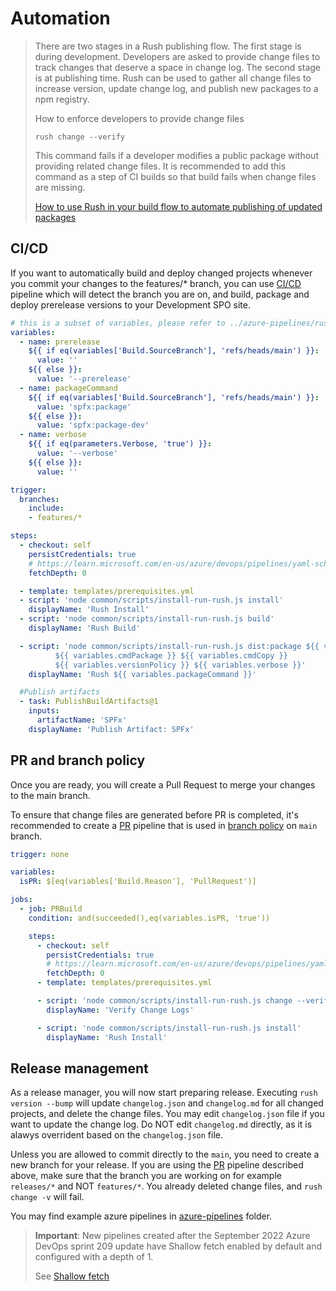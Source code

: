 ﻿# Automation

>There are two stages in a Rush publishing flow. The first stage is during development. Developers are asked to provide change files to track changes that deserve a space in change log. The second stage is at publishing time. Rush can be used to gather all change files to increase version, update change log, and publish new packages to a npm registry.
>
> How to enforce developers to provide change files
>
> `rush change --verify`
>
>This command fails if a developer modifies a public package without providing related change files. It is recommended to add this command as a step of CI builds so that build fails when change files are missing.
>
>[How to use Rush in your build flow to automate publishing of updated packages](https://rushjs.io/pages/maintainer/publishing)

## CI/CD

If you want to automatically build and deploy changed projects whenever you commit your changes to the features/* branch, you can use [CI/CD](../azure-pipelines/rush-publishx.yml) pipeline which will detect the branch you are on, and build, package and deploy prerelease versions to your Development SPO site.

```yml
# this is a subset of variables, please refer to ../azure-pipelines/rush-publishx.yml
variables:
  - name: prerelease
    ${{ if eq(variables['Build.SourceBranch'], 'refs/heads/main') }}:
      value: ''
    ${{ else }}:
      value: '--prerelease'
  - name: packageCommand
    ${{ if eq(variables['Build.SourceBranch'], 'refs/heads/main') }}:
      value: 'spfx:package'
    ${{ else }}:
      value: 'spfx:package-dev'
  - name: verbose
    ${{ if eq(parameters.Verbose, 'true') }}:
      value: '--verbose'
    ${{ else }}:
      value: ''

trigger:
  branches:
    include:
    - features/*

steps:
  - checkout: self
    persistCredentials: true
    # https://learn.microsoft.com/en-us/azure/devops/pipelines/yaml-schema/steps-checkout?view=azure-pipelines#remarks
    fetchDepth: 0

  - template: templates/prerequisites.yml
  - script: 'node common/scripts/install-run-rush.js install'
    displayName: 'Rush Install'
  - script: 'node common/scripts/install-run-rush.js build'
    displayName: 'Rush Build'

  - script: 'node common/scripts/install-run-rush.js dist:package ${{ variables.packageAll }} ${{ variables.prerelease }}
          ${{ variables.cmdPackage }} ${{ variables.cmdCopy }}
          ${{ variables.versionPolicy }} ${{ variables.verbose }}'
    displayName: 'Rush ${{ variables.packageCommand }}'

  #Publish artifacts
  - task: PublishBuildArtifacts@1
    inputs:
      artifactName: 'SPFx'
    displayName: 'Publish Artifact: SPFx'
```

## PR and branch policy

Once you are ready, you will create a Pull Request to merge your changes to the main branch.

To ensure that change files are generated before PR is completed, it's recommended to create a [PR](../azure-pipelines/pr.yml) pipeline that is used in [branch policy](https://learn.microsoft.com/en-us/azure/devops/repos/git/branch-policies?view=azure-devops&tabs=browser#build-validation) on `main` branch.

```yml
trigger: none

variables:
  isPR: $[eq(variables['Build.Reason'], 'PullRequest')]

jobs:
  - job: PRBuild
    condition: and(succeeded(),eq(variables.isPR, 'true'))

    steps:
      - checkout: self
        persistCredentials: true
        # https://learn.microsoft.com/en-us/azure/devops/pipelines/yaml-schema/steps-checkout?view=azure-pipelines#remarks
        fetchDepth: 0
      - template: templates/prerequisites.yml

      - script: 'node common/scripts/install-run-rush.js change --verify '
        displayName: 'Verify Change Logs'

      - script: 'node common/scripts/install-run-rush.js install'
        displayName: 'Rush Install'
```

## Release management

As a release manager, you will now start preparing release.
Executing `rush version --bump` will update `changelog.json` and `changelog.md` for all changed projects, and delete the change files.
You may edit `changelog.json` file if you want to update the change log. Do NOT edit `changelog.md` directly, as it is alawys overrident based on the `changelog.json` file.

Unless you are allowed to commit directly to the `main`, you need to create a new branch for your release. If you are using the [PR](../azure-pipelines/pr.yml) pipeline described above, make sure that the branch you are working on for example `releases/*` and NOT `features/*`. You already deleted change files, and `rush change -v` will fail.

You may find example azure pipelines in [azure-pipelines](../azure-pipelines/) folder.
> **Important**: New pipelines created after the September 2022 Azure DevOps sprint 209 update have Shallow fetch enabled by default and configured with a depth of 1.
>
>See [Shallow fetch](https://learn.microsoft.com/en-us/azure/devops/pipelines/yaml-schema/steps-checkout?view=azure-pipelines#shallow-fetch)
